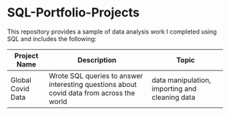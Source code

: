# SQL-Portfolio-Projects
This repository provides a sample of data analysis work I completed using SQL and includes the following:

Project Name  | Description   |  Topic
------------- | ------------- | ------------------
Global Covid Data| Wrote SQL queries to answer interesting questions about covid data from across the world  | data manipulation, importing and cleaning data
